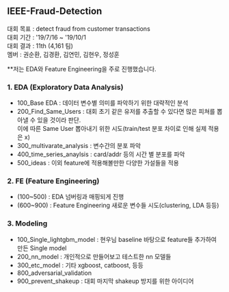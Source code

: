 ## IEEE-Fraud-Detection  

대회 목표 : detect fraud from customer transactions  
대회 기간 : '19/7/16 ~ '19/10/1    
대회 결과 : 11th (4,161 팀)  
멤버 : 권순환, 김경환, 김연민, 김현우, 정성훈  

**저는 EDA와 Feature Engineering을 주로 진행했습니다.  

### 1. EDA (Exploratory Data Analysis)  

- 100_Base EDA : 데이터 변수별 의미를 파악하기 위한 대략적인 분석  
- 200_Find_Same_Users : 대회 초기 같은 유저를 추출할 수 있다면 많은 피쳐를 뽑아낼 수 있을 것이라 판단.  
 이에 따른 Same User 뽑아내기 위한 시도(train/test 분포 차이로 인해 실제 적용은 x)
- 300_multivarate_analysis : 변수간의 분포 파악
- 400_time_series_anaylsis : card/addr 등의 시간 별 분포를 파악
- 500_ideas : 이외 feature에 적용해볼만한 다양한 가설들을 적용

### 2. FE (Feature Engineering)  

- (100~500) : EDA 넘버링과 매핑되게 진행
- (600~900) : Feature Engineering 새로운 변수들 시도(clustering, LDA 등등)

### 3. Modeling

- 100_Single_lightgbm_model : 현우님 baseline 바탕으로 feature들 추가하여 만든 Single model  
- 200_nn_model : 개인적으로 만들어보고 테스트한 nn 모델들  
- 300_etc_model : 기타 xgboost, catboost, 등등  
- 800_adversarial_validation
- 900_prevent_shakeup : 대회 마지막 shakeup 방지를 위한 아이디어
